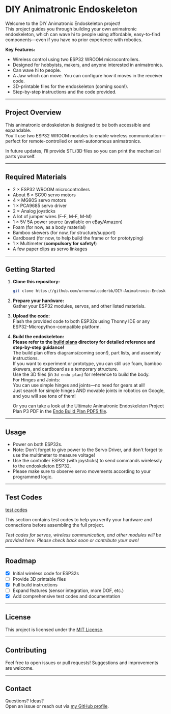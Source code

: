 # DIY Animatronic Endoskeleton

Welcome to the DIY Animatronic Endoskeleton project!  
This project guides you through building your own animatronic endoskeleton, which can wave hi to people using affordable, easy-to-find components—even if you have no prior experience with robotics.

**Key Features:**
- Wireless control using two ESP32 WROOM microcontrollers.
- Designed for hobbyists, makers, and anyone interested in animatronics.
- Can wave hi to people.
- A Jaw which can move. You can configure how it moves in the receiver code.
- 3D-printable files for the endoskeleton (coming soon!).
- Step-by-step instructions and the code provided.

---

## Project Overview

This animatronic endoskeleton is designed to be both accessible and expandable.  
You’ll use two ESP32 WROOM modules to enable wireless communication—perfect for remote-controlled or semi-autonomous animatronics.

In future updates, I’ll provide STL/3D files so you can print the mechanical parts yourself.

---

## Required Materials

- 2 × ESP32 WROOM microcontrollers
- About 6 × SG90 servo motors
- 4 × MG90S servo motors
- 1 × PCA9685 servo driver
- 2 × Analog joysticks
- A lot of jumper wires (F-F, M-F, M-M)
- 1 × 5V 5A power source (available on eBay/Amazon)
- Foam (for now, as a body material)
- Bamboo skewers (for now, for structure/support)
- Cardboard (for now, to help build the frame or for prototyping)
- 1 × Multimeter (**compulsory for safety!**)
- A few paper clips as servo linkages

---

## Getting Started

1. **Clone this repository:**
   ```sh
   git clone https://github.com/urnormalcoderbb/DIY-Animatronic-Endoskeleton.git
   ```
2. **Prepare your hardware:**  
   Gather your ESP32 modules, servos, and other listed materials.

3. **Upload the code:**  
   Flash the provided code to both ESP32s using Thonny IDE or any ESP32-Micropython-compatible platform.

4. **Build the endoskeleton:**  
   **Please refer to the [build plans](https://github.com/urnormalcoderbb/DIY-Animatronic-Endoskeleton/tree/main/Endo%20build%20plan%20PDFS) directory for detailed reference and step-by-step guidance!**  
   The build plan offers diagrams(coming soon!), part lists, and assembly instructions.  
   If you want to experiment or prototype, you can still use foam, bamboo skewers, and cardboard as a temporary structure.  
   Use the 3D files (in `3d endo plan`) for reference to build the body.  
   For Hinges and Joints:  
   You can use simple hinges and joints—no need for gears at all!  
   Just search for simple hinges AND movable joints in robotics on Google, and you will see tons of them!

   Or you can take a look at the Ultimate Animatronic Endoskeleton Project Plan P3 PDF in the [Endo Build Plan PDFS file](https://github.com/urnormalcoderbb/DIY-Animatronic-Endoskeleton/blob/main/Endo%20build%20plan%20PDFS/The%20Ultimate%20Animatronic%20Endoskeleton%20Project%20Plan%20P3.pdf).

---

## Usage

- Power on both ESP32s.
- Note: Don't forget to give power to the Servo Driver, and don't forget to use the multimeter to measure voltage!
- Use the controller ESP32 (with joysticks) to send commands wirelessly to the endoskeleton ESP32.
- Please make sure to observe servo movements according to your programmed logic.

---

## Test Codes
[test codes](https://github.com/urnormalcoderbb/DIY-Animatronic-Endoskeleton/tree/main/tests)

This section contains test codes to help you verify your hardware and connections before assembling the full project.

*Test codes for servos, wireless communication, and other modules will be provided here. Please check back soon or contribute your own!*

---

## Roadmap

- [x] Initial wireless code for ESP32s
- [ ] Provide 3D printable files
- [x] Full build instructions
- [ ] Expand features (sensor integration, more DOF, etc.)
- [x] Add comprehensive test codes and documentation

---

## License

This project is licensed under the [MIT License](LICENSE).

---

## Contributing

Feel free to open issues or pull requests! Suggestions and improvements are welcome.

---

## Contact

Questions? Ideas?  
Open an issue or reach out via [my GitHub profile](https://github.com/urnormalcoderbb).
